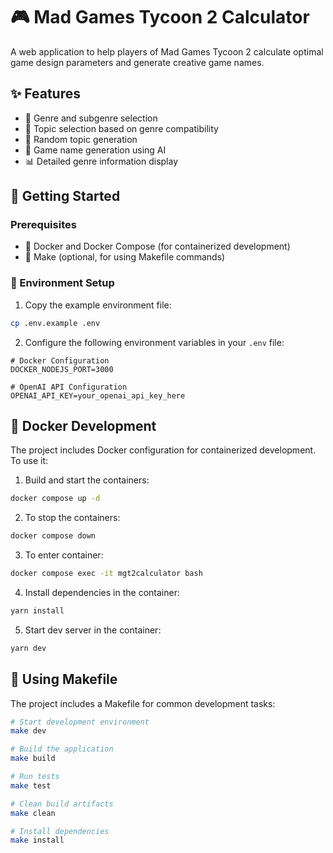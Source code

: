 # 🎮 Mad Games Tycoon 2 Calculator

A web application to help players of Mad Games Tycoon 2 calculate optimal game design parameters and generate creative game names.

## ✨ Features

- 🎯 Genre and subgenre selection
- 🎲 Topic selection based on genre compatibility
- 🎪 Random topic generation
- 🤖 Game name generation using AI
- 📊 Detailed genre information display

## 🚀 Getting Started

### Prerequisites

- 🐳 Docker and Docker Compose (for containerized development)
- 🔧 Make (optional, for using Makefile commands)

### 🔐 Environment Setup

1. Copy the example environment file:
```bash
cp .env.example .env
```

2. Configure the following environment variables in your `.env` file:
```env
# Docker Configuration
DOCKER_NODEJS_PORT=3000

# OpenAI API Configuration
OPENAI_API_KEY=your_openai_api_key_here
```

## 🐳 Docker Development

The project includes Docker configuration for containerized development. To use it:

1. Build and start the containers:
```bash
docker compose up -d
```

2. To stop the containers:
```bash
docker compose down
```

3. To enter container:
```bash
docker compose exec -it mgt2calculator bash
```

4. Install dependencies in the container:
```bash
yarn install
```

5. Start dev server in the container:
```bash
yarn dev
```

## 🔧 Using Makefile

The project includes a Makefile for common development tasks:

```bash
# Start development environment
make dev

# Build the application
make build

# Run tests
make test

# Clean build artifacts
make clean

# Install dependencies
make install
```